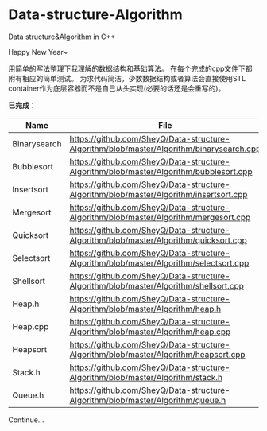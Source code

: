 # Data-structure-Algorithm
Data structure&amp;Algorithm in C++

Happy New Year~

用简单的写法整理下我理解的数据结构和基础算法。
在每个完成的cpp文件下都附有相应的简单测试。
为求代码简洁，少数数据结构或者算法会直接使用STL container作为底层容器而不是自己从头实现(必要的话还是会重写的)。

**已完成**：

| Name | File |
|------|------|
|Binarysearch |https://github.com/SheyQ/Data-structure-Algorithm/blob/master/Algorithm/binarysearch.cpp |
|Bubblesort|https://github.com/SheyQ/Data-structure-Algorithm/blob/master/Algorithm/bubblesort.cpp |
|Insertsort|https://github.com/SheyQ/Data-structure-Algorithm/blob/master/Algorithm/insertsort.cpp |
|Mergesort|https://github.com/SheyQ/Data-structure-Algorithm/blob/master/Algorithm/mergesort.cpp |
|Quicksort|https://github.com/SheyQ/Data-structure-Algorithm/blob/master/Algorithm/quicksort.cpp |
|Selectsort|https://github.com/SheyQ/Data-structure-Algorithm/blob/master/Algorithm/selectsort.cpp |
|Shellsort|https://github.com/SheyQ/Data-structure-Algorithm/blob/master/Algorithm/shellsort.cpp |
|Heap.h|https://github.com/SheyQ/Data-structure-Algorithm/blob/master/Algorithm/heap.h |
|Heap.cpp|https://github.com/SheyQ/Data-structure-Algorithm/blob/master/Algorithm/heap.cpp |
|Heapsort|https://github.com/SheyQ/Data-structure-Algorithm/blob/master/Algorithm/heapsort.cpp |
|Stack.h|https://github.com/SheyQ/Data-structure-Algorithm/blob/master/Algorithm/stack.h|
|Queue.h|https://github.com/SheyQ/Data-structure-Algorithm/blob/master/Algorithm/queue.h|

Continue...
